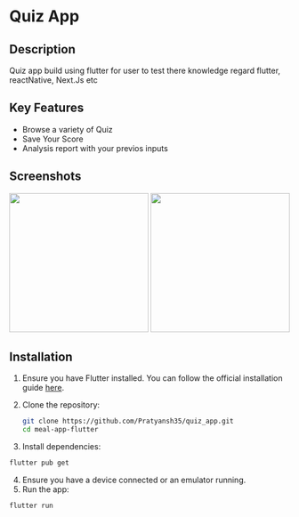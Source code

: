 # Quiz App

## Description
Quiz app build using flutter for user to test there knowledge regard flutter, reactNative, Next.Js etc

## Key Features

- Browse a variety of Quiz
- Save Your Score
- Analysis report with your previos inputs

## Screenshots
<img width="250" src="https://github.com/Pratyansh35/quiz_app/assets/1st.png">

<img width="250" src="https://github.com/Pratyansh35/quiz_app/assets/2nd.png">


## Installation

1. Ensure you have Flutter installed. You can follow the official installation guide [here](https://flutter.dev/docs/get-started/install).

2. Clone the repository:

   ```sh
   git clone https://github.com/Pratyansh35/quiz_app.git
   cd meal-app-flutter
   ```
3. Install dependencies:

  ```sh
  flutter pub get
  ```

4. Ensure you have a device connected or an emulator running.
5. Run the app:

  ```sh
  flutter run
  ```